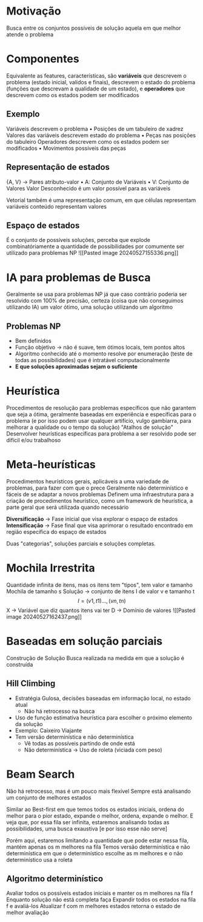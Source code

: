 # Motivação
Busca entre os conjuntos possíveis de solução aquela em que melhor atende o problema

# Componentes
Equivalente as features, características, são **variáveis** que descrevem o problema (estado inicial, validos e finais), descrevem o estado do problema (funções que descrevam a qualidade de um estado), e **operadores** que descrevem como os estados podem ser modificados
## Exemplo
Variáveis descrevem o problema
• Posições de um tabuleiro de xadrez
Valores das variáveis descrevem estado do problema
• Peças nas posições do tabuleiro
Operadores descrevem como os estados podem ser modificados
• Movimentos possíveis das peças

## Representação de estados

{A, V}  -> Pares atributo-valor
• A: Conjunto de Variáveis
• V: Conjunto de Valores
	Valor Desconhecido é um valor possível para as variáveis
	
Vetorial também é uma representação comum, em que células representam variáveis conteúdo representam valores

## Espaço de estados
É o conjunto de possíveis soluções, perceba que explode combinatóriamente a quantidade de possibilidades por comumente ser utilizado para problemas NP
![[Pasted image 20240527155336.png]]

# IA para problemas de Busca
Geralmente se usa para problemas NP já que caso contrário poderia ser resolvido com 100% de precisão, certeza (coisa que não conseguimos utilizando IA) um valor ótimo, uma solução utilizando um algoritmo

## Problemas NP
- Bem definidos
- Função objetivo -> não é suave, tem ótimos locais, tem pontos altos
- Algoritmo conhecido até o momento resolve por enumeração (teste de todas as possibilidades) que é intratável computacionalmente
- **E que soluções aproximadas sejam o suficiente**

# Heurística
Procedimentos de resolução para problemas específicos que não garantem que seja a ótima, geralmente baseadas em experiência e específicas para o problema (e por isso podem usar qualquer artifício, vulgo gambiarra, para melhorar a qualidade ou o tempo da solução)
"Atalhos de solução"
Desenvolver heurísticas específicas para problema a ser resolvido pode ser difícil e/ou
trabalhoso

# Meta-heurísticas
Procedimentos heurísticos gerais, aplicáveis a uma variedade de problemas, para fazer com que o prece
Geralmente não determinístico e fáceis de se adaptar a novos problemas
Definem uma infraestrutura para a criação de procedimentos heurístico, como um framework de heurística, a parte geral que será utilizada quando necessário

**Diversificação** -> Fase inicial que visa explorar o espaço de estados 
**Intensificação** -> Fase final que visa aprimorar o resultado encontrado em região específica do espaço de
estados

Duas "categorias", soluções parciais e soluções completas.

# Mochila Irrestrita
Quantidade infinita de itens, mas os itens tem "tipos", tem valor e tamanho
Mochila de tamanho s
Solução -> conjunto de itens I de valor v e tamanho t $$ I = {(v1,t1)...,(vn,tn)}$$
X -> Variável que diz quantos itens vai ter
D -> Domínio de valores
![[Pasted image 20240527162437.png]]



# Baseadas em solução parciais
Construção de Solução
Busca realizada na medida em que a solução é construída

## Hill Climbing
- Estratégia Gulosa, decisões baseadas em informação local, no estado atual
	- Não há retrocesso na busca
- Uso de função estimativa heurística para escolher o próximo elemento da solução
- Exemplo: Caixeiro Viajante
- Tem versão determinística e não determinística
	- Vê todas as possíveis partindo de onde está
	- Não determinística -> Uso de roleta (viciada com peso)

# Beam Search
Não há retrocesso, mas é um pouco mais flexível
Sempre está analisando um conjunto de melhores estados

Similar ao Best-first em que temos todos os estados iniciais, ordena do melhor para o pior estado, expande o melhor, ordena, expande o melhor. E veja que, por essa fila ser infinita, estaremos analisando todas as possibilidades, uma busca exaustiva [e por isso esse não serve]

Porém aqui, estaremos limitando a quantidade que pode estar nessa fila, mantém apenas os m melhores na fila
Temos versão determinística e não determinística em que o determinístico escolhe as m melhores e o não determinístico usa a roleta

## Algoritmo determinístico
Avaliar todos os possíveis estados iniciais e manter os m melhores na fila f
Enquanto solução não está completa faça
	Expandir todos os estados na fila f e avaliá-los
	Atualizar f com m melhores estados
retorna o estado de melhor avaliação